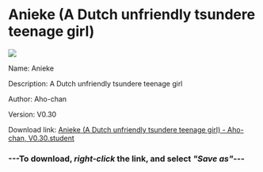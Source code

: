 # Anieke (A Dutch unfriendly tsundere teenage girl)

<img src = "https://raw.githubusercontent.com/Arbiter1223/Daigaku-Gurashi-Custom-Students/master/Students/Files/Anieke%20(A%20Dutch%20unfriendly%20tsundere%20teenage%20girl).png">

Name: Anieke

Description: A Dutch unfriendly tsundere teenage girl

Author: Aho-chan

Version: V0.30

Download link: <a href="https://raw.githubusercontent.com/Arbiter1223/Daigaku-Gurashi-Custom-Students/master/Students/Files/Anieke%20(A%20Dutch%20unfriendly%20tsundere%20teenage%20girl)%20-%20Aho-chan%2C%20V0.30.student">Anieke (A Dutch unfriendly tsundere teenage girl) - Aho-chan, V0.30.student</a>

### ---**To download, _right-click_ the link, and select _"Save as"_**---

